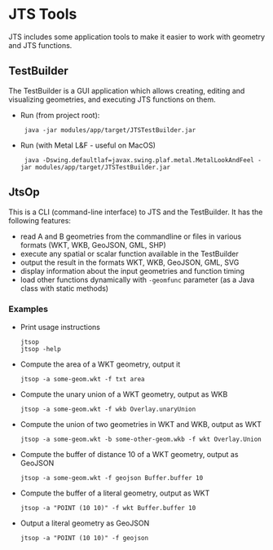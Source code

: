 # JTS Tools

JTS includes some application tools to make it easier to work with geometry and JTS functions.

## TestBuilder

The TestBuilder is a GUI application which allows creating, editing and visualizing geometries, and executing JTS functions on them.

* Run (from project root): 
     
       java -jar modules/app/target/JTSTestBuilder.jar
     
* Run (with Metal L&F - useful on MacOS)

       java -Dswing.defaultlaf=javax.swing.plaf.metal.MetalLookAndFeel -jar modules/app/target/JTSTestBuilder.jar
       
## JtsOp

This is a CLI (command-line interface) to JTS and the TestBuilder.
It has the following features:

* read A and B geometries from the commandline or files in various formats (WKT, WKB, GeoJSON, GML, SHP)
* execute any spatial or scalar function available in the TestBuilder
* output the result in the formats WKT, WKB, GeoJSON, GML, SVG
* display information about the input geometries and function timing
* load other functions dynamically with `-geomfunc` parameter (as a Java class with static methods)

### Examples

 * Print usage instructions
      
       jtsop
       jtsop -help
       
 * Compute the area of a WKT geometry, output it
      
       jtsop -a some-geom.wkt -f txt area 
      
 * Compute the unary union of a WKT geometry, output as WKB
 
       jtsop -a some-geom.wkt -f wkb Overlay.unaryUnion 
 
 * Compute the union of two geometries in WKT and WKB, output as WKT
      
       jtsop -a some-geom.wkt -b some-other-geom.wkb -f wkt Overlay.Union
 
 * Compute the buffer of distance 10 of a WKT geometry, output as GeoJSON
    
       jtsop -a some-geom.wkt -f geojson Buffer.buffer 10
 
 * Compute the buffer of a literal geometry, output as WKT
 
       jtsop -a "POINT (10 10)" -f wkt Buffer.buffer 10
  
 * Output a literal geometry as GeoJSON
    
       jtsop -a "POINT (10 10)" -f geojson

